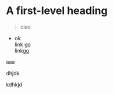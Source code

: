 # A first-level heading
> ciao
* ok<br>
link [go](https://google.com)<br>
link[go](../testITSpisa)



aaa



dhjdk


kdhkjd
